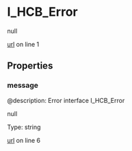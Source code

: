 # I_HCB_Error

null 

[url](https://github.com/devramsean0/hcb.js/blob/dd6eb9c/src/api_schemas/error.ts#L1) on line 1  

## Properties
### message
@description: Error interface
 I_HCB_Error 

null 

Type: string  

[url](https://github.com/devramsean0/hcb.js/blob/dd6eb9c/src/api_schemas/error.ts#L6) on line 6  
